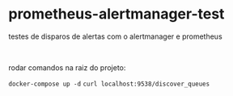 # prometheus-alertmanager-test
testes de disparos de alertas com o alertmanager e prometheus

</br>

rodar comandos na raiz do projeto:

```docker-compose up -d```
```curl localhost:9538/discover_queues```
